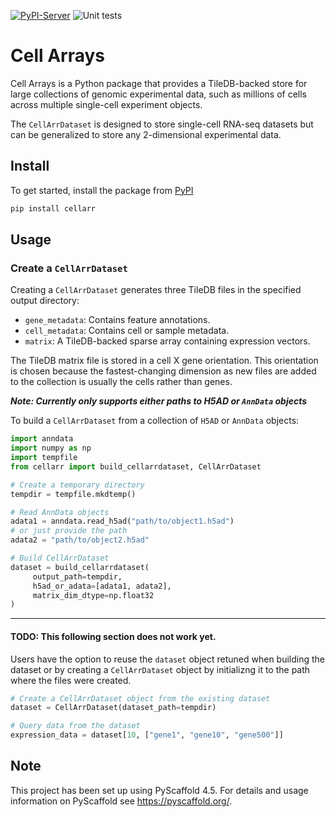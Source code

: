 <!-- These are examples of badges you might want to add to your README:
     please update the URLs accordingly

[![Built Status](https://api.cirrus-ci.com/github/<USER>/cellarr.svg?branch=main)](https://cirrus-ci.com/github/<USER>/cellarr)
[![ReadTheDocs](https://readthedocs.org/projects/cellarr/badge/?version=latest)](https://cellarr.readthedocs.io/en/stable/)
[![Coveralls](https://img.shields.io/coveralls/github/<USER>/cellarr/main.svg)](https://coveralls.io/r/<USER>/cellarr)
[![PyPI-Server](https://img.shields.io/pypi/v/cellarr.svg)](https://pypi.org/project/cellarr/)
[![Conda-Forge](https://img.shields.io/conda/vn/conda-forge/cellarr.svg)](https://anaconda.org/conda-forge/cellarr)
[![Monthly Downloads](https://pepy.tech/badge/cellarr/month)](https://pepy.tech/project/cellarr)
[![Twitter](https://img.shields.io/twitter/url/http/shields.io.svg?style=social&label=Twitter)](https://twitter.com/cellarr)
-->

[![PyPI-Server](https://img.shields.io/pypi/v/cellarr.svg)](https://pypi.org/project/cellarr/)
![Unit tests](https://github.com/BiocPy/cellarr/actions/workflows/pypi-test.yml/badge.svg)

# Cell Arrays

Cell Arrays is a Python package that provides a TileDB-backed store for large collections of genomic experimental data, such as millions of cells across multiple single-cell experiment objects.

The `CellArrDataset` is designed to store single-cell RNA-seq 
datasets but can be generalized to store any 2-dimensional experimental data.

## Install

To get started, install the package from [PyPI](https://pypi.org/project/cellarr/)

```bash
pip install cellarr
```

## Usage

### Create a `CellArrDataset`

Creating a `CellArrDataset` generates three TileDB files in the specified output directory:

- `gene_metadata`: Contains feature annotations.
- `cell_metadata`: Contains cell or sample metadata.
- `matrix`: A TileDB-backed sparse array containing expression vectors.

The TileDB matrix file is stored in a cell X gene orientation. This orientation 
is chosen because the fastest-changing dimension as new files are added to the 
collection is usually the cells rather than genes.

***Note: Currently only supports either paths to H5AD or `AnnData` objects***

To build a `CellArrDataset` from a collection of `H5AD` or `AnnData` objects:

```python
import anndata
import numpy as np
import tempfile
from cellarr import build_cellarrdataset, CellArrDataset

# Create a temporary directory
tempdir = tempfile.mkdtemp()

# Read AnnData objects
adata1 = anndata.read_h5ad("path/to/object1.h5ad")
# or just provide the path
adata2 = "path/to/object2.h5ad"

# Build CellArrDataset
dataset = build_cellarrdataset(
     output_path=tempdir,
     h5ad_or_adata=[adata1, adata2],
     matrix_dim_dtype=np.float32
)
```
----

#### TODO: This following section does not work yet.

Users have the option to reuse the `dataset` object retuned when building the dataset or by creating a `CellArrDataset` object by initializng it to the path where the files were created.

```python
# Create a CellArrDataset object from the existing dataset
dataset = CellArrDataset(dataset_path=tempdir)

# Query data from the dataset
expression_data = dataset[10, ["gene1", "gene10", "gene500"]]
```

<!-- pyscaffold-notes -->

## Note

This project has been set up using PyScaffold 4.5. For details and usage
information on PyScaffold see https://pyscaffold.org/.
